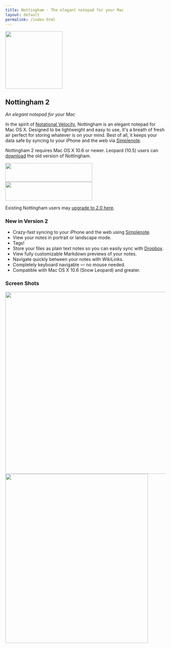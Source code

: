 ```yaml
---
title: Nottingham - The elegant notepad for your Mac
layout: default
permalink: /index.html
---
```

<div id="bd" class="product"> 
	<div class="yui-gd band1"> 
	    <div class="yui-u first center"> 
			<img src="http://cdn.clickontyler.com/images/nottingham-logo180.png" width="180" height="180"> 
	    </div> 
	    <div class="yui-u left"> 
			<h2>Nottingham 2</h2> 
			<p><em>An elegant notepad for your Mac</em></p> 
			<p>In the spirit of <a href="http://notational.net/">Notational Velocity</a>, Nottingham is an elegant notepad for Mac OS X. Designed to be lightweight and easy to use, it's a breath of fresh air perfect for storing whatever is on your mind. Best of all, it keeps your data safe by syncing to your iPhone and the web via <a href="http://simplenoteapp.com/">Simplenote</a>.</p> 
			<p>Nottingham 2 requires Mac OS X 10.6 or newer. Leopard (10.5) users can <a href="http://clickontyler.com/nottingham/download/v1/">download</a> the old version of Nottingham.</p> 
	    </div> 
	</div> 
	<div class="yui-g band2 center"> 
		<a href="http://clickontyler.com/nottingham/download/"><img src="http://cdn.clickontyler.com/images/download.png" width="273" height="59"></a> 
		<a href="http://clickontyler.com/nottingham/purchase/"><img src="http://cdn.clickontyler.com/images/addtocart.png" width="273" height="59"></a> 
		<p>Existing Nottingham users may <a href="/nottingham/upgrade/">upgrade to 2.0 here</a>.</p> 
	</div> 
	<div class="yui-g band3"> 
		<h3>New in Version 2</h3> 
		<ul> 
			<li>Crazy-fast syncing to your iPhone and the web using <a href="http://simplenoteapp.com/">Simplenote</a>.</li> 
			<li>View your notes in portrait or landscape mode.</li> 
			<li>Tags!</li> 
			<li>Store your files as plain text notes so you can easily sync with <a href="http://www.dropbox.com/">Dropbox</a>.</li> 
			<li>View fully customizable Markdown previews of your notes.</li> 
			<li>Navigate quickly between your notes with WikiLinks.</li> 
			<li>Completely keyboard navigable &mdash; no mouse needed.</li> 
			<li>Compatible with Mac OS X 10.6 (Snow Leopard) and greater.</li> 
		</ul> 
	</div> 
	<div class="yui-g band4"> 
		<h3>Screen Shots</h3> 
		<img src="http://cdn.clickontyler.com/images/n2-ss1.png" width="622" height="570"> 
		<img src="http://cdn.clickontyler.com/images/n2-ss2.png" width="448" height="530"> 
    </div>
</div>